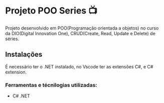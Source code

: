# Projeto POO Series  :tv:

Projeto desenvolvido em POO(Programação orientada a objetos) no curso da DIO(Digital Innovation One), CRUD(Create, Read, Update e Delete) de séries.

## Instalações
É necessário ter o .NET instalado, no Vscode ter as extensões C#, e C# extension.

### Ferramentas e técnilogias utilizadas:
- C# .NET
